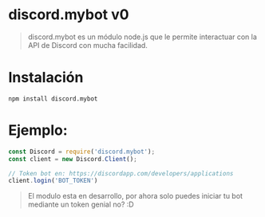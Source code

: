 # discord.mybot v0
> discord.mybot es un módulo node.js que le permite interactuar con la API de Discord con mucha facilidad.

# Instalación
```
npm install discord.mybot
```

# Ejemplo:
```js
const Discord = require('discord.mybot');
const client = new Discord.Client();

// Token bot en: https://discordapp.com/developers/applications
client.login('BOT_TOKEN')

```

> El modulo esta en desarrollo, por ahora solo puedes iniciar tu bot mediante un token
> genial no? :D